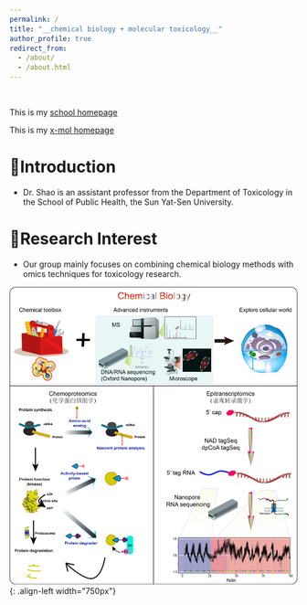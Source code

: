 ```yaml
---
permalink: /
title: "__chemical biology + molecular toxicology__"
author_profile: true
redirect_from: 
  - /about/
  - /about.html
---
```

<br />
<p>This is my <a href="https://sph.sysu.edu.cn/teacher/2407">school homepage</a></p>

<p>This is my <a href="](https://www.x-mol.com/groups/shaoxj">x-mol homepage</a></p>
          


# __🥇Introduction__   
* Dr. Shao is an assistant professor from the Department of Toxicology in the School of Public Health, the Sun Yat-Sen University.  
        

# __🥈Research Interest__   
* Our group mainly focuses on combining chemical biology methods with omics techniques for toxicology research.
         
![chemical biology](/images/ChemBio.png){: .align-left width="750px"}  
